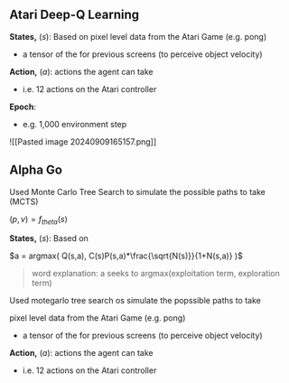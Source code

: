 

## Atari Deep-Q Learning

**States,** $(s)$: Based on pixel level data from the Atari Game (e.g. pong)
- a tensor of the for previous screens (to perceive object velocity)

**Action,** $(a)$: actions the agent can take
- i.e. 12 actions on the Atari controller

**Epoch**:
* e.g. 1,000 environment step

![[Pasted image 20240909165157.png]]



## Alpha Go

Used Monte Carlo Tree Search to simulate the possible paths to take (MCTS)

$(p,v) = f_{theta}(s)$

>
**States,** $(s)$: Based on 

$a = argmax( Q(s,a), C(s)P(s,a)*\frac{\sqrt{N(s)}}{1+N(s,a)} )$

> word explanation:
> a seeks to argmax(exploitation term, exploration term)



Used motegarlo tree search os simulate the popssible paths to take

pixel level data from the Atari Game (e.g. pong)
- a tensor of the for previous screens (to perceive object velocity)

**Action,** $(a)$: actions the agent can take
- i.e. 12 actions on the Atari controller